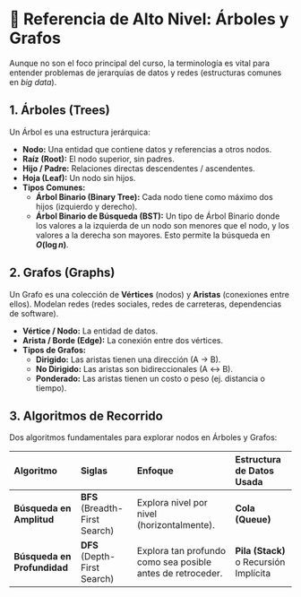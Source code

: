 # 🌲 Referencia de Alto Nivel: Árboles y Grafos

Aunque no son el foco principal del curso, la terminología es vital para entender problemas de jerarquías de datos y redes (estructuras comunes en *big data*).

## 1. Árboles (Trees)

Un Árbol es una estructura jerárquica:

* **Nodo:** Una entidad que contiene datos y referencias a otros nodos.
* **Raíz (Root):** El nodo superior, sin padres.
* **Hijo / Padre:** Relaciones directas descendentes / ascendentes.
* **Hoja (Leaf):** Un nodo sin hijos.
* **Tipos Comunes:**
    * **Árbol Binario (Binary Tree):** Cada nodo tiene como máximo dos hijos (izquierdo y derecho).
    * **Árbol Binario de Búsqueda (BST):** Un tipo de Árbol Binario donde los valores a la izquierda de un nodo son menores que el nodo, y los valores a la derecha son mayores. Esto permite la búsqueda en **$O(\log n)$**.

## 2. Grafos (Graphs)

Un Grafo es una colección de **Vértices** (nodos) y **Aristas** (conexiones entre ellos). Modelan redes (redes sociales, redes de carreteras, dependencias de software).

* **Vértice / Nodo:** La entidad de datos.
* **Arista / Borde (Edge):** La conexión entre dos vértices.
* **Tipos de Grafos:**
    * **Dirigido:** Las aristas tienen una dirección (A $\to$ B).
    * **No Dirigido:** Las aristas son bidireccionales (A $\leftrightarrow$ B).
    * **Ponderado:** Las aristas tienen un costo o peso (ej. distancia o tiempo).

## 3. Algoritmos de Recorrido

Dos algoritmos fundamentales para explorar nodos en Árboles y Grafos:

| Algoritmo | Siglas | Enfoque | Estructura de Datos Usada |
| :--- | :--- | :--- | :--- |
| **Búsqueda en Amplitud** | **BFS** (Breadth-First Search) | Explora nivel por nivel (horizontalmente). | **Cola (Queue)** |
| **Búsqueda en Profundidad** | **DFS** (Depth-First Search) | Explora tan profundo como sea posible antes de retroceder. | **Pila (Stack)** o Recursión Implícita |